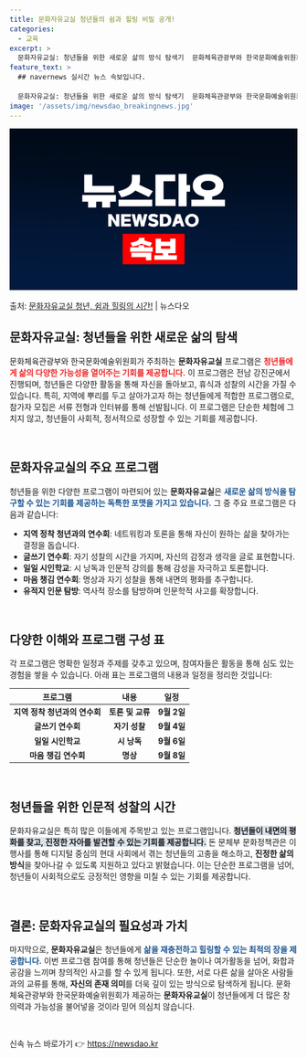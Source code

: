 ```yaml
---
title: 문화자유교실 청년들의 쉼과 힐링 비밀 공개!
categories:
  - 교육
excerpt: >
  문화자유교실: 청년들을 위한 새로운 삶의 방식 탐색기  문화체육관광부와 한국문화예술위원회는 '문화자유교실' …
feature_text: >
  ## navernews 실시간 뉴스 속보입니다.

  문화자유교실: 청년들을 위한 새로운 삶의 방식 탐색기  문화체육관광부와 한국문화예술위원회는 '문화자유교실' …
image: '/assets/img/newsdao_breakingnews.jpg'
---
```


![뉴스다오 속보](/assets/img/newsdao_breakingnews.jpg)

<p>출처: <a href="https://newsdao.kr/5023" rel="dofollow">문화자유교실 청년, 쉼과 힐링의 시간!</a> | 뉴스다오</p>

<h2 data-ke-size="size26">문화자유교실: 청년들을 위한 새로운 삶의 탐색</h2>

<p data-ke-size="size16">문화체육관광부와 한국문화예술위원회가 주최하는 <b>문화자유교실</b> 프로그램은 <b><span style="color: #ee2323;">청년들에게 삶의 다양한 가능성을 열어주는 기회를 제공합니다.</span></b> 이 프로그램은 전남 강진군에서 진행되며, 청년들은 다양한 활동을 통해 자신을 돌아보고, 휴식과 성찰의 시간을 가질 수 있습니다. 특히, 지역에 뿌리를 두고 살아가고자 하는 청년들에게 적합한 프로그램으로, 참가자 모집은 서류 전형과 인터뷰를 통해 선발됩니다. 이 프로그램은 단순한 체험에 그치지 않고, 청년들이 사회적, 정서적으로 성장할 수 있는 기회를 제공합니다.</p>

<p data-ke-size="size16">&nbsp;</p>

<h2 data-ke-size="size26">문화자유교실의 주요 프로그램</h2>

<p data-ke-size="size16">청년들을 위한 다양한 프로그램이 마련되어 있는 <b>문화자유교실</b>은 <b><span style="color: #1a5490;">새로운 삶의 방식을 탐구할 수 있는 기회를 제공하는 독특한 포맷을 가지고 있습니다.</span></b> 그 중 주요 프로그램은 다음과 같습니다:</p>

<ul>
    <li><b>지역 정착 청년과의 연수회</b>: 네트워킹과 토론을 통해 자신이 원하는 삶을 찾아가는 결정을 돕습니다.</li>
    <li><b>글쓰기 연수회</b>: 자기 성찰의 시간을 가지며, 자신의 감정과 생각을 글로 표현합니다.</li>
    <li><b>일일 시인학교</b>: 시 낭독과 인문적 강의를 통해 감성을 자극하고 토론합니다.</li>
    <li><b>마음 챙김 연수회</b>: 명상과 자기 성찰을 통해 내면의 평화를 추구합니다.</li>
    <li><b>유적지 인문 탐방</b>: 역사적 장소를 탐방하며 인문학적 사고를 확장합니다.</li>
</ul>

<p data-ke-size="size16">&nbsp;</p>

<h2 data-ke-size="size26">다양한 이해와 프로그램 구성 표</h2>

<p data-ke-size="size16">각 프로그램은 명확한 일정과 주제를 갖추고 있으며, 참여자들은 활동을 통해 심도 있는 경험을 쌓을 수 있습니다. 아래 표는 프로그램의 내용과 일정을 정리한 것입니다:</p>

<table style="width: 100%;">
    <thead>
        <tr>
            <th style="text-align: center;"><b>프로그램</b></th>
            <th style="text-align: center;"><b>내용</b></th>
            <th style="text-align: center;"><b>일정</b></th>
        </tr>
    </thead>
    <tbody>
        <tr>
            <td style="text-align: center; height: 17px;"><b>지역 정착 청년과의 연수회</b></td>
            <td style="text-align: center; height: 17px;"><b>토론 및 교류</b></td>
            <td style="text-align: center; height: 17px;"><b>9월 2일</b></td>
        </tr>
        <tr>
            <td style="text-align: center; height: 17px;"><b>글쓰기 연수회</b></td>
            <td style="text-align: center; height: 17px;"><b>자기 성찰</b></td>
            <td style="text-align: center; height: 17px;"><b>9월 4일</b></td>
        </tr>
        <tr>
            <td style="text-align: center; height: 17px;"><b>일일 시인학교</b></td>
            <td style="text-align: center; height: 17px;"><b>시 낭독</b></td>
            <td style="text-align: center; height: 17px;"><b>9월 6일</b></td>
        </tr>
        <tr>
            <td style="text-align: center; height: 17px;"><b>마음 챙김 연수회</b></td>
            <td style="text-align: center; height: 17px;"><b>명상</b></td>
            <td style="text-align: center; height: 17px;"><b>9월 8일</b></td>
        </tr>
    </tbody>
</table>

<p data-ke-size="size16">&nbsp;</p>

<h2 data-ke-size="size26">청년들을 위한 인문적 성찰의 시간</h2>

<p data-ke-size="size16">문화자유교실은 특히 많은 이들에게 주목받고 있는 프로그램입니다. <b><span style="background-color: #21538527;">청년들이 내면의 평화를 찾고, 진정한 자아를 발견할 수 있는 기회를 제공합니다.</span></b> 돈 문체부 문화정책관은 이 행사를 통해 디지털 중심의 현대 사회에서 겪는 청년들의 고충을 해소하고, <b>진정한 삶의 방식</b>을 찾아나갈 수 있도록 지원하고 있다고 밝혔습니다. 이는 단순한 프로그램을 넘어, 청년들이 사회적으로도 긍정적인 영향을 미칠 수 있는 기회를 제공합니다.</p>

<p data-ke-size="size16">&nbsp;</p>

<h2 data-ke-size="size26">결론: 문화자유교실의 필요성과 가치</h2>

<p data-ke-size="size16">마지막으로, <b>문화자유교실</b>은 청년들에게 <b><span style="color: #1a5490;">삶을 재충전하고 힐링할 수 있는 최적의 장을 제공합니다.</span></b> 이번 프로그램 참여를 통해 청년들은 단순한 놀이나 여가활동을 넘어, 화합과 공감을 느끼며 창의적인 사고를 할 수 있게 됩니다. 또한, 서로 다른 삶을 살아온 사람들과의 교류를 통해, <b>자신의 존재 의미</b>를 더욱 깊이 있는 방식으로 탐색하게 됩니다. 문화체육관광부와 한국문화예술위원회가 제공하는 <b>문화자유교실</b>이 청년들에게 더 많은 창의력과 가능성을 불어넣을 것이라 믿어 의심치 않습니다.</p>

<p data-ke-size="size16">&nbsp;</p> 

신속 뉴스 바로가기 👉 <a href="https://newsdao.kr" rel="dofollow">https://newsdao.kr</a>


